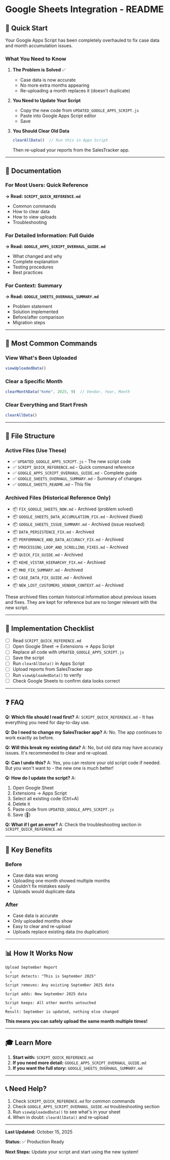 # Google Sheets Integration - README

## 🎯 Quick Start

Your Google Apps Script has been completely overhauled to fix case data and month accumulation issues.

### What You Need to Know

1. **The Problem is Solved** ✅
   - Case data is now accurate
   - No more extra months appearing
   - Re-uploading a month replaces it (doesn't duplicate)

2. **You Need to Update Your Script**
   - Copy the new code from `UPDATED_GOOGLE_APPS_SCRIPT.js`
   - Paste into Google Apps Script editor
   - Save

3. **You Should Clear Old Data**
   ```javascript
   clearAllData()  // Run this in Apps Script
   ```
   Then re-upload your reports from the SalesTracker app.

---

## 📖 Documentation

### For Most Users: Quick Reference
**→ Read: `SCRIPT_QUICK_REFERENCE.md`**
- Common commands
- How to clear data
- How to view uploads
- Troubleshooting

### For Detailed Information: Full Guide
**→ Read: `GOOGLE_APPS_SCRIPT_OVERHAUL_GUIDE.md`**
- What changed and why
- Complete explanation
- Testing procedures
- Best practices

### For Context: Summary
**→ Read: `GOOGLE_SHEETS_OVERHAUL_SUMMARY.md`**
- Problem statement
- Solution implemented
- Before/after comparison
- Migration steps

---

## 🔧 Most Common Commands

### View What's Been Uploaded
```javascript
viewUploadedData()
```

### Clear a Specific Month
```javascript
clearMonthData("KeHe", 2025, 9)  // Vendor, Year, Month
```

### Clear Everything and Start Fresh
```javascript
clearAllData()
```

---

## 📁 File Structure

### Active Files (Use These)
- ✅ `UPDATED_GOOGLE_APPS_SCRIPT.js` - The new script code
- ✅ `SCRIPT_QUICK_REFERENCE.md` - Quick command reference
- ✅ `GOOGLE_APPS_SCRIPT_OVERHAUL_GUIDE.md` - Complete guide
- ✅ `GOOGLE_SHEETS_OVERHAUL_SUMMARY.md` - Summary of changes
- ✅ `GOOGLE_SHEETS_README.md` - This file

### Archived Files (Historical Reference Only)
- 📦 `FIX_GOOGLE_SHEETS_NOW.md` - Archived (problem solved)
- 📦 `GOOGLE_SHEETS_DATA_ACCUMULATION_FIX.md` - Archived (fixed)
- 📦 `GOOGLE_SHEETS_ISSUE_SUMMARY.md` - Archived (issue resolved)
- 📦 `DATA_PERSISTENCE_FIX.md` - Archived
- 📦 `PERFORMANCE_AND_DATA_ACCURACY_FIX.md` - Archived
- 📦 `PROCESSING_LOOP_AND_SCROLLING_FIXES.md` - Archived
- 📦 `QUICK_FIX_GUIDE.md` - Archived
- 📦 `KEHE_VISTAR_HIERARCHY_FIX.md` - Archived
- 📦 `MHD_FIX_SUMMARY.md` - Archived
- 📦 `CASE_DATA_FIX_GUIDE.md` - Archived
- 📦 `NEW_LOST_CUSTOMERS_VENDOR_CONTEXT.md` - Archived

These archived files contain historical information about previous issues and fixes. They are kept for reference but are no longer relevant with the new script.

---

## 🚀 Implementation Checklist

- [ ] Read `SCRIPT_QUICK_REFERENCE.md`
- [ ] Open Google Sheet → Extensions → Apps Script
- [ ] Replace all code with `UPDATED_GOOGLE_APPS_SCRIPT.js`
- [ ] Save the script
- [ ] Run `clearAllData()` in Apps Script
- [ ] Upload reports from SalesTracker app
- [ ] Run `viewUploadedData()` to verify
- [ ] Check Google Sheets to confirm data looks correct

---

## ❓ FAQ

**Q: Which file should I read first?**
A: `SCRIPT_QUICK_REFERENCE.md` - It has everything you need for day-to-day use.

**Q: Do I need to change my SalesTracker app?**
A: No. The app continues to work exactly as before.

**Q: Will this break my existing data?**
A: No, but old data may have accuracy issues. It's recommended to clear and re-upload.

**Q: Can I undo this?**
A: Yes, you can restore your old script code if needed. But you won't want to - the new one is much better!

**Q: How do I update the script?**
A: 
1. Open Google Sheet
2. Extensions → Apps Script
3. Select all existing code (Ctrl+A)
4. Delete it
5. Paste code from `UPDATED_GOOGLE_APPS_SCRIPT.js`
6. Save (💾)

**Q: What if I get an error?**
A: Check the troubleshooting section in `SCRIPT_QUICK_REFERENCE.md`

---

## 🎯 Key Benefits

### Before
- Case data was wrong
- Uploading one month showed multiple months
- Couldn't fix mistakes easily
- Uploads would duplicate data

### After
- Case data is accurate
- Only uploaded months show
- Easy to clear and re-upload
- Uploads replace existing data (no duplication)

---

## 📊 How It Works Now

```
Upload September Report
  ↓
Script detects: "This is September 2025"
  ↓
Script removes: Any existing September 2025 data
  ↓
Script adds: New September 2025 data
  ↓
Script keeps: All other months untouched
  ↓
Result: September is updated, nothing else changed
```

**This means you can safely upload the same month multiple times!**

---

## 🎓 Learn More

1. **Start with:** `SCRIPT_QUICK_REFERENCE.md`
2. **If you need more detail:** `GOOGLE_APPS_SCRIPT_OVERHAUL_GUIDE.md`
3. **If you want the full story:** `GOOGLE_SHEETS_OVERHAUL_SUMMARY.md`

---

## 📞 Need Help?

1. Check `SCRIPT_QUICK_REFERENCE.md` for common commands
2. Check `GOOGLE_APPS_SCRIPT_OVERHAUL_GUIDE.md` troubleshooting section
3. Run `viewUploadedData()` to see what's in your sheet
4. When in doubt: `clearAllData()` and re-upload

---

**Last Updated:** October 15, 2025

**Status:** ✅ Production Ready

**Next Steps:** Update your script and start using the new system!

